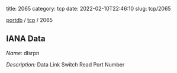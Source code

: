 title: 2065
category: tcp
date: 2022-02-10T22:46:10
slug: tcp/2065

[portdb](/) / [tcp](/category/tcp.html) / 2065


## IANA Data

_Name:_ dlsrpn

_Description:_ Data Link Switch Read Port Number


